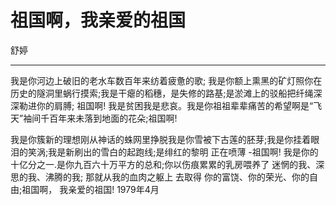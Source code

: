 # 祖国啊，我亲爱的祖国

舒婷

---

我是你河边上破旧的老水车数百年来纺着疲惫的歌;
我是你额上熏黑的矿灯照你在历史的隧洞里蜗行摸索;我是干瘪的稻穗，是失修的路基;是淤滩上的驳船把纤绳深深勒进你的肩膊;
祖国啊!
我是贫困我是悲哀。我是你祖祖辈辈痛苦的希望啊是“飞天”袖间千百年来未落到地面的花朵;祖国啊!

我是你簇新的理想刚从神话的蛛网里挣脱我是你雪被下古莲的胚芽;我是你挂着眼泪的笑涡;我是新刷出的雪白的起跑线;是绯红的黎明
正在喷薄
-祖国啊!
我是你的十亿分之一.是你九百六十万平方的总和;你以伤痕累累的乳房喂养了
迷惘的我、深思的我、沸腾的我;
那就从我的血肉之躯上
去取得
你的富饶、你的荣光、你的自由;祖国啊，
我亲爱的祖国!
1979年4月
